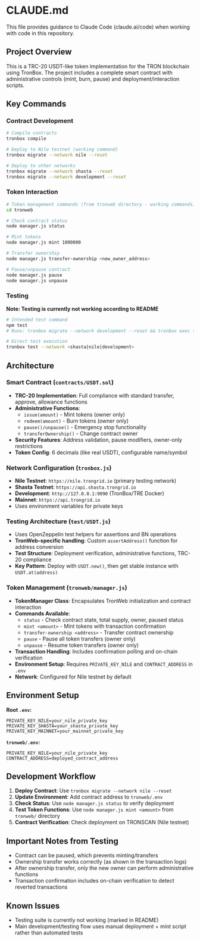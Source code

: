 # CLAUDE.md

This file provides guidance to Claude Code (claude.ai/code) when working with code in this repository.

## Project Overview

This is a TRC-20 USDT-like token implementation for the TRON blockchain using TronBox. The project includes a complete smart contract with administrative controls (mint, burn, pause) and deployment/interaction scripts.

## Key Commands

### Contract Development
```bash
# Compile contracts
tronbox compile

# Deploy to Nile testnet (working command)
tronbox migrate --network nile --reset

# Deploy to other networks
tronbox migrate --network shasta --reset
tronbox migrate --network development --reset
```

### Token Interaction
```bash
# Token management commands (from tronweb directory - working commands)
cd tronweb

# Check contract status
node manager.js status

# Mint tokens 
node manager.js mint 1000000

# Transfer ownership
node manager.js transfer-ownership <new_owner_address>

# Pause/unpause contract
node manager.js pause
node manager.js unpause
```

### Testing
**Note: Testing is currently not working according to README**
```bash
# Intended test command
npm test
# Runs: tronbox migrate --network development --reset && tronbox exec test/USDT.exec.js --network development

# Direct test execution
tronbox test --network <shasta|nile|development>
```

## Architecture

### Smart Contract (`contracts/USDT.sol`)
- **TRC-20 Implementation**: Full compliance with standard transfer, approve, allowance functions
- **Administrative Functions**:
  - `issue(amount)` - Mint tokens (owner only)
  - `redeem(amount)` - Burn tokens (owner only)  
  - `pause()/unpause()` - Emergency stop functionality
  - `transferOwnership()` - Change contract owner
- **Security Features**: Address validation, pause modifiers, owner-only restrictions
- **Token Config**: 6 decimals (like real USDT), configurable name/symbol

### Network Configuration (`tronbox.js`)
- **Nile Testnet**: `https://nile.trongrid.io` (primary testing network)
- **Shasta Testnet**: `https://api.shasta.trongrid.io`
- **Development**: `http://127.0.0.1:9090` (TronBox/TRE Docker)
- **Mainnet**: `https://api.trongrid.io`
- Uses environment variables for private keys

### Testing Architecture (`test/USDT.js`)
- Uses OpenZeppelin test helpers for assertions and BN operations
- **TronWeb-specific handling**: Custom `assertAddress()` function for address conversion
- **Test Structure**: Deployment verification, administrative functions, TRC-20 compliance
- **Key Pattern**: Deploy with `USDT.new()`, then get stable instance with `USDT.at(address)`

### Token Management (`tronweb/manager.js`)
- **TokenManager Class**: Encapsulates TronWeb initialization and contract interaction
- **Commands Available**: 
  - `status` - Check contract state, total supply, owner, paused status
  - `mint <amount>` - Mint tokens with transaction confirmation
  - `transfer-ownership <address>` - Transfer contract ownership
  - `pause` - Pause all token transfers (owner only)
  - `unpause` - Resume token transfers (owner only)
- **Transaction Handling**: Includes confirmation polling and on-chain verification
- **Environment Setup**: Requires `PRIVATE_KEY_NILE` and `CONTRACT_ADDRESS` in `.env`
- **Network**: Configured for Nile testnet by default

## Environment Setup

**Root `.env`:**
```
PRIVATE_KEY_NILE=your_nile_private_key
PRIVATE_KEY_SHASTA=your_shasta_private_key
PRIVATE_KEY_MAINNET=your_mainnet_private_key
```

**`tronweb/.env`:**
```
PRIVATE_KEY_NILE=your_nile_private_key
CONTRACT_ADDRESS=deployed_contract_address
```

## Development Workflow

1. **Deploy Contract**: Use `tronbox migrate --network nile --reset`
2. **Update Environment**: Add contract address to `tronweb/.env`
3. **Check Status**: Use `node manager.js status` to verify deployment
4. **Test Token Functions**: Use `node manager.js mint <amount>` from `tronweb/` directory
5. **Contract Verification**: Check deployment on TRONSCAN (Nile testnet)

## Important Notes from Testing

- Contract can be paused, which prevents minting/transfers
- Ownership transfer works correctly (as shown in the transaction logs)
- After ownership transfer, only the new owner can perform administrative functions
- Transaction confirmation includes on-chain verification to detect reverted transactions

## Known Issues

- Testing suite is currently not working (marked in README)
- Main development/testing flow uses manual deployment + mint script rather than automated tests
